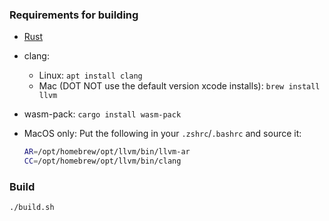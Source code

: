 ### Requirements for building

- [Rust](https://www.rust-lang.org/tools/install)
- clang:
  - Linux: `apt install clang`
  - Mac (DOT NOT use the default version xcode installs): `brew install llvm`
- wasm-pack: `cargo install wasm-pack`
- MacOS only:
  Put the following in your `.zshrc`/`.bashrc` and source it:

  ```bash
  AR=/opt/homebrew/opt/llvm/bin/llvm-ar
  CC=/opt/homebrew/opt/llvm/bin/clang
  ```

### Build

```bash
./build.sh
```
